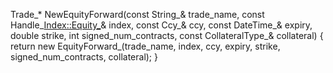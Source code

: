 Trade_* NewEquityForward(const String_& trade_name,
						const Handle_<Index::Equity_>& index,
						const Ccy_& ccy,
						const DateTime_& expiry,
						double strike,
						int signed_num_contracts,
						const CollateralType_& collateral)
{
	return new EquityForward_(trade_name, index, ccy, expiry, strike, signed_num_contracts, collateral);
}
